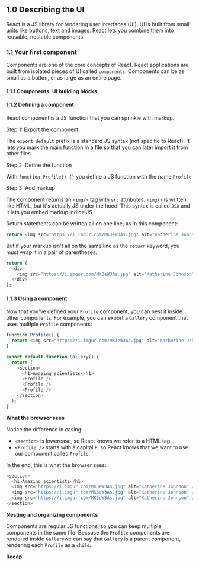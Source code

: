 ## 1.0 Describing the UI

React is a JS library for rendering user interfaces (UI). UI is built from small units like buttons, text and images. React lets you combine them into reusable, nestable components.

### 1.1 Your first component

Components are one of the core concepts of React.
React applications are built from isolated pieces of UI called `components`. Components can be as small as a button, or as large as an entire page.

#### 1.1.1 Components: UI building blocks

#### 1.1.2 Defining a component

React component is a JS function that you can sprinkle with markup.

Step 1: Export the component

The `export default` prefix is a standard JS syntax (not specific to React). It lets you mark the main function in a file so that you can later import it from other files.

Step 2: Define the function

With `function Profile() {}` you define a JS function with the name `Profile`

Step 3: Add markup

The component returns an `<img/>` tag with `src` attributes. `<img/>` is written like HTML, but it's actually JS under the hood! This syntax is called `JSX` and it lets you embed markup indide JS.

Return statements can be written all on one line, as in this component:

```js
return <img src="https://i.imgur.com/MK3eW3As.jpg" alt="Katherine Johnson" />;
```

But if your markup isn't all on the same line as the `return` keyword, you must wrap it in a pair of parentheses:

```js
return (
  <div>
    <img src="https://i.imgur.com/MK3eW3As.jpg" alt="Katherine Johnson" />
  </div>
);
```

#### 1.1.3 Using a component

Now that you've defined your `Profile` component, you can nest it inside other components. For example, you can export a `Gallery` component that uses multiple `Profile` components:

```js
function Profile() {
  return <img src="https://i.imgur.com/MK3eW3As.jpg" alt="Katherine Johnson" />;
}

export default function Gallery() {
  return (
    <section>
      <h1>Amazing scientists</h1>
      <Profile />
      <Profile />
      <Profile />
    </section>
  );
}
```

<span style="font-weight: bold;">What the browser sees</span>

Notice the difference in casing:

- `<section>` is lowercase, so React knows we refer to a HTML tag
- `<Profile />` starts with a capital `P`, so React knows that we want to use our component called `Profile`.

In the end, this is what the browser sees:

```js
<section>
  <h1>Amazing scientists</h1>
  <img src="https://i.imgur.com/MK3eW3As.jpg" alt="Katherine Johnson" />
  <img src="https://i.imgur.com/MK3eW3As.jpg" alt="Katherine Johnson" />
  <img src="https://i.imgur.com/MK3eW3As.jpg" alt="Katherine Johnson" />
</section>
```

<span style="font-weight: bold;">Nesting and organizing components</span>

Components are regular JS functions, so you can keep multiple components in the same file.
Becsuse the `Profile` components are rendered inside `Gallery`we can say that `Gallery` is a parent component, rendering each `Profile` as a `child`.

<span style="font-weight: bold;">Recap</span>

